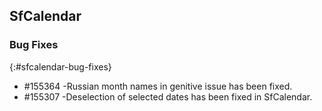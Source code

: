 ## SfCalendar

### Bug Fixes
{:#sfcalendar-bug-fixes}

* \#155364 -Russian month names in genitive issue has been fixed.
* \#155307 -Deselection of selected dates has been fixed in SfCalendar.